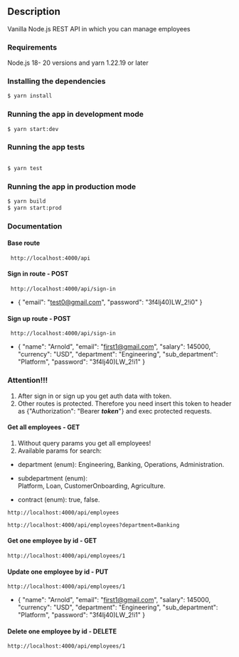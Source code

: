 ## Description

Vanilla Node.js REST API in which you can manage employees

### Requirements

Node.js 18- 20 versions and yarn 1.22.19 or later

### Installing the dependencies

```bash
$ yarn install
```

### Running the app in development mode
```bash
$ yarn start:dev
```

### Running the app tests

```bash

$ yarn test

```


### Running the app in production mode

```bash
$ yarn build
$ yarn start:prod
```

### Documentation

#### Base route

```http request
 http://localhost:4000/api
```

#### Sign in route - POST

```http request
 http://localhost:4000/api/sign-in
```

-   {
    "email": "test0@gmail.com",
    "password": "3f4Ij40)LW_2!i0"
    }

#### Sign up route - POST

```http request
 http://localhost:4000/api/sign-in
```

-   {
    "name": "Arnold",
    "email": "first1@gmail.com",
    "salary": 145000,
    "currency": "USD",
    "department": "Engineering",
    "sub_department": "Platform",
    "password": "3f4Ij40)LW_2!i1"
    }

### Attention!!!

1. After sign in or sign up you get auth data with token.
2. Other routes is protected. Therefore you need insert this token
   to header as {"Authorization": "Bearer **_token_**"} and exec protected requests.

#### Get all employees - GET

1. Without query params you get all employees!
2. Available params for search:

-   department (enum):
    Engineering,
    Banking,
    Operations,
    Administration.

-   subdepartment (enum):  
    Platform,
    Loan,
    CustomerOnboarding,
    Agriculture.

-   contract (enum): true, false.

```http request
http://localhost:4000/api/employees
```

```http request
http://localhost:4000/api/employees?department=Banking
```

#### Get one employee by id - GET

```http request
http://localhost:4000/api/employees/1
```

#### Update one employee by id - PUT

```http request
http://localhost:4000/api/employees/1
```

-   {
    "name": "Arnold",
    "email": "first1@gmail.com",
    "salary": 145000,
    "currency": "USD",
    "department": "Engineering",
    "sub_department": "Platform",
    "password": "3f4Ij40)LW_2!i1"
    }

#### Delete one employee by id - DELETE

```http request
http://localhost:4000/api/employees/1
```
